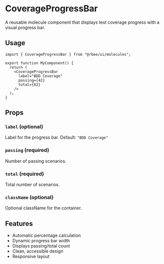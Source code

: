 # CoverageProgressBar

A reusable molecule component that displays test coverage progress with a visual progress bar.

## Usage

```tsx
import { CoverageProgressBar } from "@rbee/ui/molecules";

export function MyComponent() {
  return (
    <CoverageProgressBar
      label="BDD Coverage"
      passing={42}
      total={62}
    />
  );
}
```

## Props

### `label` (optional)
Label for the progress bar. Default: `"BDD Coverage"`

### `passing` (required)
Number of passing scenarios.

### `total` (required)
Total number of scenarios.

### `className` (optional)
Optional className for the container.

## Features

- Automatic percentage calculation
- Dynamic progress bar width
- Displays passing/total count
- Clean, accessible design
- Responsive layout
